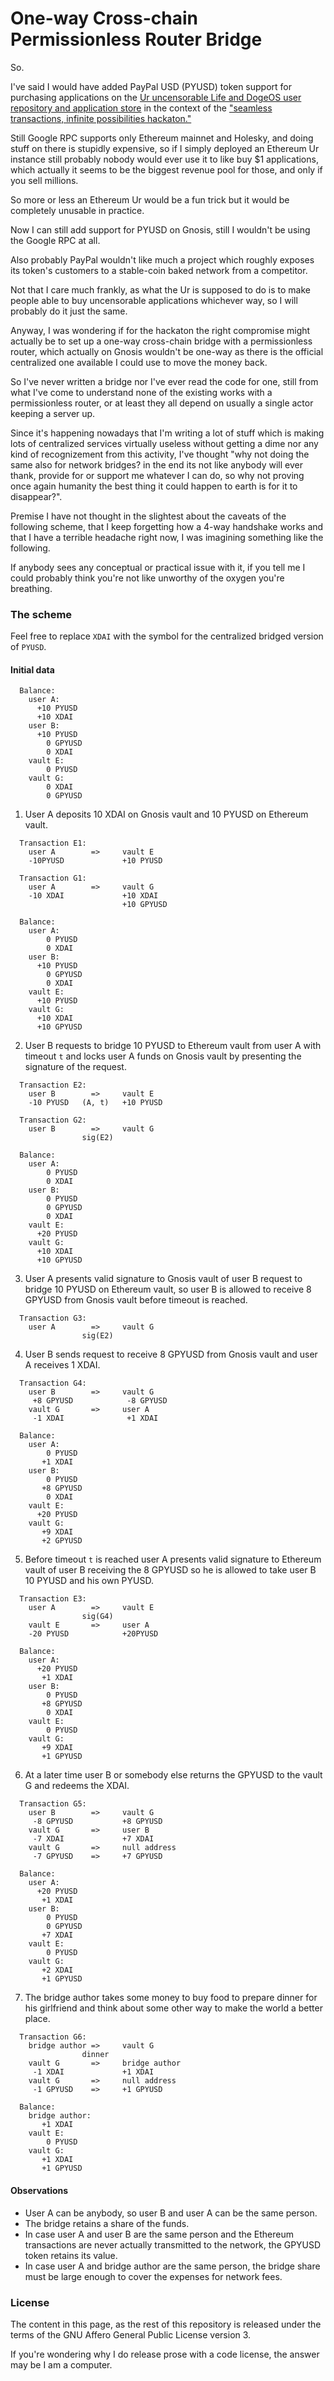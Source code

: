 # One-way Cross-chain Permissionless Router Bridge

So.

I've said I would have added PayPal USD (PYUSD) token support for purchasing
applications on the
[Ur uncensorable Life and DogeOS user repository and application store](
  https://github.com/themartiancompany/ur)
in the context of the
["seamless transactions, infinite possibilities hackaton."](
  https://github.com/themartiancompany/seamless-transactions-infinite-possibilities-hackaton)

Still Google RPC supports only Ethereum mainnet and Holesky,
and doing stuff on there is stupidly expensive, so if I simply
deployed an Ethereum Ur instance still probably nobody
would ever use it to like buy $1 applications, which actually
it seems to be the biggest revenue pool for those, and only
if you sell millions.

So more or less an Ethereum Ur would be a fun trick
but it would be completely unusable in practice.

Now I can still add support for PYUSD on Gnosis,
still I wouldn't be using the Google RPC at all.

Also probably PayPal wouldn't like much a project
which roughly exposes its token's customers to
a stable-coin baked network from a competitor.

Not that I care much frankly, as what the Ur
is supposed to do is to make people able to buy
uncensorable applications whichever way,
so I will probably do it just the same.

Anyway, I was wondering if for the hackaton
the right compromise might actually be
to set up a one-way cross-chain bridge
with a permissionless router, which actually
on Gnosis wouldn't be one-way as there is
the official centralized one available
I could use to move the money back.

So I've never written a bridge nor I've ever read
the code for one, still from what I've come
to understand none of the existing
works with a permissionless router, or at least
they all depend on usually a single
actor keeping a server up.

Since it's happening nowadays that I'm writing
a lot of stuff which is making lots
of centralized services virtually useless
without getting a dime nor any kind of
recognizement from this activity, I've thought
"why not doing the same also for network
bridges? in the end its not like anybody will
ever thank, provide for or support me
whatever I can do, so why not proving once
again humanity the best thing it could happen
to earth is for it to disappear?".

Premise I have not thought in the slightest about the
caveats of the following scheme, that I keep
forgetting how a 4-way handshake works and
that I have a terrible headache right now,
I was imagining something like the following.

If anybody sees any conceptual or practical issue
with it, if you tell me I could probably think
you're not like unworthy of the oxygen you're breathing.

### The scheme

Feel free to replace `XDAI` with the symbol for the
centralized bridged version of `PYUSD`.

#### Initial data

```
  Balance:
    user A:
      +10 PYUSD
      +10 XDAI
    user B:
      +10 PYUSD
        0 GPYUSD
        0 XDAI
    vault E:
        0 PYUSD
    vault G:
        0 XDAI
        0 GPYUSD
```

1) User A deposits 10 XDAI on Gnosis vault and 10 PYUSD on Ethereum vault.

```
  Transaction E1:
    user A        =>     vault E
    -10PYUSD             +10 PYUSD
  
  Transaction G1:
    user A        =>     vault G
    -10 XDAI             +10 XDAI
                         +10 GPYUSD

  Balance:
    user A:
        0 PYUSD
        0 XDAI
    user B:
      +10 PYUSD
        0 GPYUSD
        0 XDAI
    vault E:
      +10 PYUSD
    vault G:
      +10 XDAI
      +10 GPYUSD
```

2) User B requests to bridge 10 PYUSD to Ethereum vault from user A with timeout `t` and locks
   user A funds on Gnosis vault by presenting the signature of the request.

```
  Transaction E2:
    user B        =>     vault E
    -10 PYUSD   (A, t)   +10 PYUSD

  Transaction G2:
    user B        =>     vault G
                sig(E2)

  Balance:
    user A:
        0 PYUSD
        0 XDAI
    user B:
        0 PYUSD
        0 GPYUSD
        0 XDAI
    vault E:
      +20 PYUSD
    vault G:
      +10 XDAI
      +10 GPYUSD
```
 
3) User A presents valid signature to Gnosis vault of user B request to bridge 10 PYUSD on Ethereum vault,
   so user B is allowed to receive 8 GPYUSD from Gnosis vault before timeout is reached.

```
  Transaction G3:
    user A        =>     vault G
                sig(E2)
```

4) User B sends request to receive 8 GPYUSD from Gnosis vault and user A receives 1 XDAI.

```
  Transaction G4:
    user B        =>     vault G 
     +8 GPYUSD            -8 GPYUSD
    vault G       =>     user A
     -1 XDAI              +1 XDAI

  Balance:
    user A:
        0 PYUSD
       +1 XDAI
    user B:
        0 PYUSD
       +8 GPYUSD
        0 XDAI
    vault E:
      +20 PYUSD
    vault G:
       +9 XDAI
       +2 GPYUSD
```

5) Before timeout `t` is reached user A presents valid signature to Ethereum vault of user B receiving the
   8 GPYUSD so he is allowed to take user B 10 PYUSD and his own PYUSD.

```
  Transaction E3:
    user A        =>     vault E
                sig(G4)
    vault E       =>     user A
    -20 PYUSD            +20PYUSD

  Balance:
    user A:
      +20 PYUSD
       +1 XDAI
    user B:
        0 PYUSD
       +8 GPYUSD
        0 XDAI
    vault E:
        0 PYUSD
    vault G:
       +9 XDAI
       +1 GPYUSD
```

6) At a later time user B or somebody else returns the GPYUSD to the vault G and redeems the XDAI.

```
  Transaction G5:
    user B        =>     vault G
     -8 GPYUSD           +8 GPYUSD
    vault G       =>     user B
     -7 XDAI             +7 XDAI
    vault G       =>     null address
     -7 GPYUSD    =>     +7 GPYUSD

  Balance:
    user A:
      +20 PYUSD
       +1 XDAI
    user B:
        0 PYUSD
        0 GPYUSD
       +7 XDAI
    vault E:
        0 PYUSD
    vault G:
       +2 XDAI
       +1 GPYUSD
```

7) The bridge author takes some money to buy food to prepare dinner for his girlfriend
   and think about some other way to make the world a better place.

```
  Transaction G6:
    bridge author =>     vault G
                dinner
    vault G       =>     bridge author
     -1 XDAI             +1 XDAI
    vault G       =>     null address
     -1 GPYUSD    =>     +1 GPYUSD

  Balance:
    bridge author:
       +1 XDAI
    vault E:
        0 PYUSD
    vault G:
       +1 XDAI
       +1 GPYUSD
```

#### Observations

- User A can be anybody, so user B and user A can be the same person.
- The bridge retains a share of the funds.
- In case user A and user B are the same person and the Ethereum transactions
  are never actually transmitted to the network, the GPYUSD token retains
  its value.
- In case user A and bridge author are the same person, the bridge
  share must be large enough to cover the expenses for network fees.

### License

The content in this page, as the rest of this repository is released under the terms of the GNU Affero General Public License version 3.

If you're wondering why I do release prose with a code license, the answer may be I am a computer.
